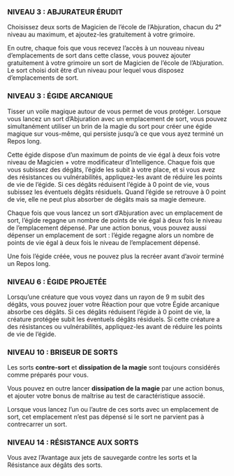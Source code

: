 
### NIVEAU 3 : ABJURATEUR ÉRUDIT

Choisissez deux sorts de Magicien de l’école de l’Abjuration, chacun du 2ᵉ niveau au maximum, et ajoutez-les gratuitement à votre grimoire.

En outre, chaque fois que vous recevez l’accès à un nouveau niveau d’emplacements de sort dans cette classe, vous pouvez ajouter gratuitement à votre grimoire un sort de Magicien de l’école de l’Abjuration. Le sort choisi doit être d’un niveau pour lequel vous disposez d’emplacements de sort.

### NIVEAU 3 : ÉGIDE ARCANIQUE

Tisser un voile magique autour de vous permet de vous protéger. Lorsque vous lancez un sort d’Abjuration avec un emplacement de sort, vous pouvez simultanément utiliser un brin de la magie du sort pour créer une égide magique sur vous-même, qui persiste jusqu’à ce que vous ayez terminé un Repos long.

Cette égide dispose d’un maximum de points de vie égal à deux fois votre niveau de Magicien + votre modificateur d’Intelligence. Chaque fois que vous subissez des dégâts, l’égide les subit à votre place, et si vous avez des résistances ou vulnérabilités, appliquez-les avant de réduire les points de vie de l’égide. Si ces dégâts réduisent l’égide à 0 point de vie, vous subissez les éventuels dégâts résiduels. Quand l’égide se retrouve à 0 point de vie, elle ne peut plus absorber de dégâts mais sa magie demeure.

Chaque fois que vous lancez un sort d’Abjuration avec un emplacement de sort, l’égide regagne un nombre de points de vie égal à deux fois le niveau de l’emplacement dépensé. Par une action bonus, vous pouvez aussi dépenser un emplacement de sort : l’égide regagne alors un nombre de points de vie égal à deux fois le niveau de l’emplacement dépensé.

Une fois l’égide créée, vous ne pouvez plus la recréer avant d’avoir terminé un Repos long.

### NIVEAU 6 : ÉGIDE PROJETÉE

Lorsqu’une créature que vous voyez dans un rayon de 9 m subit des dégâts, vous pouvez jouer votre Réaction pour que votre Égide arcanique absorbe ces dégâts. Si ces dégâts réduisent l’égide à 0 point de vie, la créature protégée subit les éventuels dégâts résiduels. Si cette créature a des résistances ou vulnérabilités, appliquez-les avant de réduire les points de vie de l’égide.

### NIVEAU 10 : BRISEUR DE SORTS

Les sorts **contre-sort** et **dissipation de la magie** sont toujours considérés comme préparés pour vous.

Vous pouvez en outre lancer **dissipation de la magie** par une action bonus, et ajouter votre bonus de maîtrise au test de caractéristique associé.

Lorsque vous lancez l’un ou l’autre de ces sorts avec un emplacement de sort, cet emplacement n’est pas dépensé si le sort ne parvient pas à contrecarrer un sort.

### NIVEAU 14 : RÉSISTANCE AUX SORTS

Vous avez l’Avantage aux jets de sauvegarde contre les sorts et la Résistance aux dégâts des sorts.